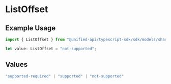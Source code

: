 # ListOffset

## Example Usage

```typescript
import { ListOffset } from "@unified-api/typescript-sdk/sdk/models/shared";

let value: ListOffset = "not-supported";
```

## Values

```typescript
"supported-required" | "supported" | "not-supported"
```